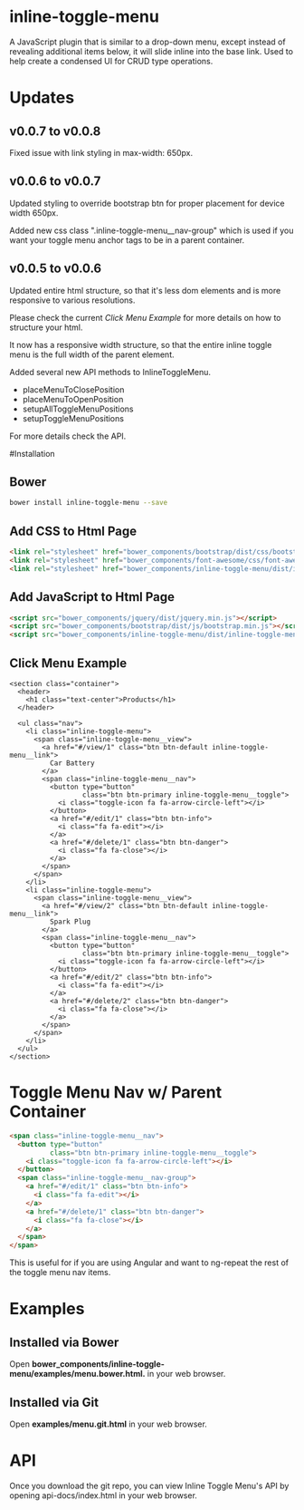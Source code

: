 # inline-toggle-menu
A JavaScript plugin that is similar to a drop-down menu, except instead of revealing additional items below, it will slide inline into the base link. Used to help create a condensed UI for CRUD type operations.

# Updates

## v0.0.7 to v0.0.8

Fixed issue with link styling in max-width: 650px.

## v0.0.6 to v0.0.7

Updated styling to override bootstrap btn for proper placement for device width 650px.

Added new css class ".inline-toggle-menu__nav-group" which is used if you 
want your toggle menu anchor tags to be in a parent container.

## v0.0.5 to v0.0.6

Updated entire html structure, so that it's less dom elements and is more responsive to various resolutions.

Please check the current *Click Menu Example* for more details on how to structure your html.

It now has a responsive width structure, so that the entire inline toggle menu is the full width of the parent element.

Added several new API methods to InlineToggleMenu.
* placeMenuToClosePosition
* placeMenuToOpenPosition
* setupAllToggleMenuPositions
* setupToggleMenuPositions

For more details check the API.

#Installation

## Bower
```bash
bower install inline-toggle-menu --save
```

## Add CSS to Html Page
```html
<link rel="stylesheet" href="bower_components/bootstrap/dist/css/bootstrap.min.css">
<link rel="stylesheet" href="bower_components/font-awesome/css/font-awesome.min.css">
<link rel="stylesheet" href="bower_components/inline-toggle-menu/dist/inline-toggle-menu.min.css">
```

## Add JavaScript to Html Page
```html
<script src="bower_components/jquery/dist/jquery.min.js"></script>
<script src="bower_components/bootstrap/dist/js/bootstrap.min.js"></script>
<script src="bower_components/inline-toggle-menu/dist/inline-toggle-menu.min.js"></script>
```

## Click Menu Example
```
<section class="container">
  <header>
    <h1 class="text-center">Products</h1>
  </header>

  <ul class="nav">
    <li class="inline-toggle-menu">
      <span class="inline-toggle-menu__view">
        <a href="#/view/1" class="btn btn-default inline-toggle-menu__link">
          Car Battery
        </a>
        <span class="inline-toggle-menu__nav">
          <button type="button" 
                  class="btn btn-primary inline-toggle-menu__toggle">
            <i class="toggle-icon fa fa-arrow-circle-left"></i>
          </button>
          <a href="#/edit/1" class="btn btn-info">
            <i class="fa fa-edit"></i>
          </a>
          <a href="#/delete/1" class="btn btn-danger">
            <i class="fa fa-close"></i>
          </a>
        </span>
      </span>
    </li>
    <li class="inline-toggle-menu">
      <span class="inline-toggle-menu__view">
        <a href="#/view/2" class="btn btn-default inline-toggle-menu__link">
          Spark Plug
        </a>
        <span class="inline-toggle-menu__nav">
          <button type="button" 
                  class="btn btn-primary inline-toggle-menu__toggle">
            <i class="toggle-icon fa fa-arrow-circle-left"></i>
          </button>
          <a href="#/edit/2" class="btn btn-info">
            <i class="fa fa-edit"></i>
          </a>
          <a href="#/delete/2" class="btn btn-danger">
            <i class="fa fa-close"></i>
          </a>
        </span>
      </span>
    </li>
  </ul>
</section>
```

# Toggle Menu Nav w/ Parent Container
```html
<span class="inline-toggle-menu__nav">
  <button type="button"
          class="btn btn-primary inline-toggle-menu__toggle">
    <i class="toggle-icon fa fa-arrow-circle-left"></i>
  </button>
  <span class="inline-toggle-menu__nav-group">
    <a href="#/edit/1" class="btn btn-info">
      <i class="fa fa-edit"></i>
    </a>
    <a href="#/delete/1" class="btn btn-danger">
      <i class="fa fa-close"></i>
    </a>
  </span>
</span>
```

This is useful for if you are using Angular and want to ng-repeat the rest 
of the toggle menu nav items.

# Examples

## Installed via Bower
Open **bower_components/inline-toggle-menu/examples/menu.bower.html.** in your web browser.

## Installed via Git
Open **examples/menu.git.html** in your web browser.

# API

Once you download the git repo, you can view Inline Toggle Menu's API by opening api-docs/index.html in your web browser.
